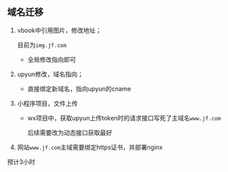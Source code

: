 ## 域名迁移



1. vbook中引用图片，修改地址；

   目前为`img.jf.com`

   - 全局修改指向即可

2. upyun修改，域名指向；

   - 直接绑定新域名，指向upyun的cname

3. 小程序项目，文件上传

   - wx项目中，获取upyun上传token时的请求接口写死了主域名`www.jf.com`

     后续需要改为动态接口获取最好

4. 网站`www.jf.com`主域需要绑定https证书，并部署nginx



 预计3小时



































